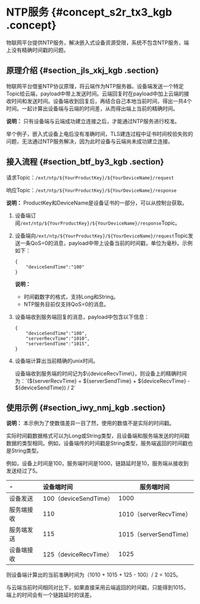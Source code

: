 # NTP服务 {#concept_s2r_tx3_kgb .concept}

物联网平台提供NTP服务，解决嵌入式设备资源受限，系统不包含NTP服务，端上没有精确时间戳的问题。

## 原理介绍 {#section_jls_xkj_kgb .section}

物联网平台借鉴NTP协议原理，将云端作为NTP服务器。设备端发送一个特定Topic给云端，payload中带上发送时间。云端回复时在payload中加上云端的接收时间和发送时间。设备端收到回复后，再结合自己本地当前时间，得出一共4个时间。一起计算出设备端与云端的时间差，从而得出端上当前的精确时间。

**说明：** 只有设备端与云端成功建立连接之后，才能通过NTP服务进行校准。

举个例子，嵌入式设备上电后没有准确时间，TLS建连过程中证书时间校验失败的问题，无法通过NTP服务解决，因为此时设备与云端尚未成功建立连接。

## 接入流程 {#section_btf_by3_kgb .section}

请求Topic：`/ext/ntp/${YourProductKey}/${YourDeviceName}/request`

响应Topic：`/ext/ntp/${YourProductKey}/${YourDeviceName}/response`

**说明：** ProductKey和DeviceName是设备证书的一部分，可以从控制台获取。

1.  设备端订阅`/ext/ntp/${YourProductKey}/${YourDeviceName}/response`Topic。
2.  设备端向`/ext/ntp/${YourProductKey}/${YourDeviceName}/request`Topic发送一条QoS=0的消息，payload中带上设备当前的时间戳，单位为毫秒。示例如下：

    ``` {#codeblock_mgp_e6y_yjy}
    {
        "deviceSendTime":"100"
    }
    ```

    **说明：** 

    -   时间戳数字的格式，支持Long和String。
    -   NTP服务目前仅支持QoS=0的消息。
3.  设备端收到服务端回复的消息，payload中包含以下信息：

    ``` {#codeblock_d55_eov_bch}
    {
        "deviceSendTime":"100",
        "serverRecvTime":"1010",
        "serverSendTime":"1015",
    }
    ```

4.  设备端计算出当前精确的unix时间。

    设备端收到服务端的时间记为$\{deviceRecvTime\}，则设备上的精确时间为：`(${serverRecvTime} + ${serverSendTime} + ${deviceRecvTime} - ${deviceSendTime}) / 2`


## 使用示例 {#section_iwy_nmj_kgb .section}

**说明：** 本示例为了使数值差异一目了然，使用的数值不是实际的时间戳。

实际时间戳数据格式可以为Long或String类型，且设备端和服务端发送的时间戳数据的类型相同。例如，设备端传的时间戳是String类型，服务端返回的时间戳也是String类型。

例如，设备上时间是100，服务端时间是1000，链路延时是10，服务端从接收到发送经过了5。

|-|设备端时间|服务端时间|
|:-|:----|-----|
|设备发送|100（deviceSendTime）|1000|
|服务端接收|110|1010（serverRecvTime）|
|服务端发送|115|1015（serverSendTime）|
|设备端接收|125（deviceRecvTime）|1025|

则设备端计算出的当前准确时间为（1010 + 1015 + 125 - 100）/ 2 = 1025。

与云端当前时间相同对比下，如果直接采用云端返回的时间戳，只能得到1015，端上的时间会有一个链路延时的误差。

